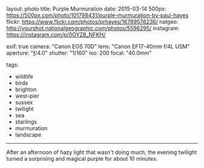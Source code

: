 layout: photo
title: Purple Murmuration
date: 2015-03-14
500px: https://500px.com/photo/101798431/purple-murmuration-by-paul-hayes
flickr: https://www.flickr.com/photos/prhayes/16789578236/
natgeo: http://yourshot.nationalgeographic.com/photos/5596295/
instagram: https://instagram.com/p/0OYZ8_NFKH/

exif: true
camera: "Canon EOS 70D"
lens: "Canon EF17-40mm f/4L USM"
aperture: "ƒ/4.0"
shutter: "1/160"
iso: 200
focal: "40.0mm"

tags:
  - wildlife
  - birds
  - brighton
  - west-pier
  - sussex
  - twilight
  - sea
  - starlings
  - murmuration
  - landscape
---

After an afternoon of hazy light that wasn't doing much, the evening twilight turned a surprising and magical purple for about 10 minutes.
